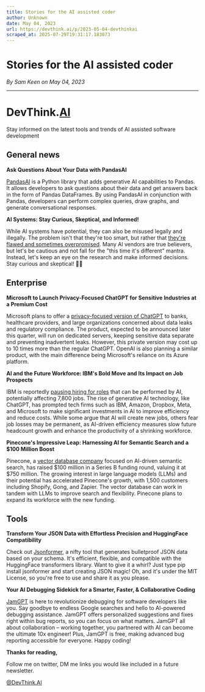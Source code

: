 ```yaml
---
title: Stories for the AI assisted coder
author: Unknown
date: May 04, 2023
url: https://devthink.ai/p/2023-05-04-devthinkai
scraped_at: 2025-07-29T19:31:17.183073
---
```


# Stories for the AI assisted coder

*By Sam Keen on May 04, 2023*

---

#

# **DevThink.**[AI]("http://DevThink.AI")

Stay informed on the latest tools and trends of AI assisted software development

## General news

**Ask Questions About Your Data with PandasAI**

[PandasAI]("https://github.com/gventuri/pandas-ai") is a Python library that adds generative AI capabilities to Pandas. It allows developers to ask questions about their data and get answers back in the form of Pandas DataFrames. By using PandasAI in conjunction with Pandas, developers can perform complex queries, draw graphs, and generate conversational responses.

**AI Systems: Stay Curious, Skeptical, and Informed!**

While AI systems have potential, they can also be misused legally and illegally. The problem isn't that they're too smart, but rather that [they're flawed and sometimes overpromised]("https://www.baldurbjarnason.com/2023/beware-of-ai-snake-oil/"). Many AI vendors are true believers, but let's be cautious and not fall for the "this time it's different" mantra. Instead, let's keep an eye on the research and make informed decisions. Stay curious and skeptical! 🧐💡

## Enterprise

**Microsoft to Launch Privacy-Focused ChatGPT for Sensitive Industries at a Premium Cost**

Microsoft plans to offer a [privacy-focused version of ChatGPT]("https://arstechnica.com/information-technology/2023/05/report-microsoft-plans-privacy-first-chatgpt-for-businesses-with-secrets-to-keep/") to banks, healthcare providers, and large organizations concerned about data leaks and regulatory compliance. The product, expected to be announced later this quarter, will run on dedicated servers, keeping sensitive data separate and preventing inadvertent leaks. However, this private version may cost up to 10 times more than the regular ChatGPT. OpenAI is also planning a similar product, with the main difference being Microsoft's reliance on its Azure platform.

**AI and the Future Workforce: IBM's Bold Move and Its Impact on Job Prospects**

IBM is reportedly [pausing hiring for roles]("https://archive.ph/2023.05.02-160446/https://www.businessinsider.com/ai-tech-jobs-layoffs-ceos-chatgpt-ibm-2023-5") that can be performed by AI, potentially affecting 7,800 jobs. The rise of generative AI technology, like ChatGPT, has prompted tech firms such as IBM, Amazon, Dropbox, Meta, and Microsoft to make significant investments in AI to improve efficiency and reduce costs. While some argue that AI will create new jobs, others fear job losses may be permanent, as AI-driven efficiency measures slow future headcount growth and enhance the productivity of a shrinking workforce.

**Pinecone's Impressive Leap: Harnessing AI for Semantic Search and a $100 Million Boost**

Pinecone, a [vector database company]("https://techcrunch.com/2023/04/27/pinecone-drops-100m-investment-on-750m-valuation-as-vector-database-demand-grows/") focused on AI-driven semantic search, has raised $100 million in a Series B funding round, valuing it at $750 million. The growing interest in large language models (LLMs) and their potential has accelerated Pinecone's growth, with 1,500 customers including Shopify, Gong, and Zapier. The vector database can work in tandem with LLMs to improve search and flexibility. Pinecone plans to expand its workforce with the new funding.

## Tools

**Transform Your JSON Data with Effortless Precision and HuggingFace Compatibility**

Check out [Jsonformer]("https://github.com/1rgs/jsonformer"), a nifty tool that generates bulletproof JSON data based on your schema. It's efficient, flexible, and compatible with the HuggingFace transformers library. Want to give it a whirl? Just type pip install jsonformer and start creating JSON magic! Oh, and it's under the MIT License, so you're free to use and share it as you please.

**Your AI Debugging Sidekick for a Smarter, Faster, & Collaborative Coding**

[JamGPT]("https://jam.dev/") is here to revolutionize debugging for software developers like you. Say goodbye to endless Google searches and hello to AI-powered debugging assistance. JamGPT offers personalized suggestions and fixes right within bug reports, so you can focus on what matters. JamGPT all about collaboration – working together, you partnered with AI can become the ultimate 10x engineer! Plus, JamGPT is free, making advanced bug reporting accessible for everyone. Happy coding!

**Thanks for reading,**

Follow me on twitter, DM me links you would like included in a future newsletter.

[@DevThink.AI]("https://twitter.com/devthinkai")

